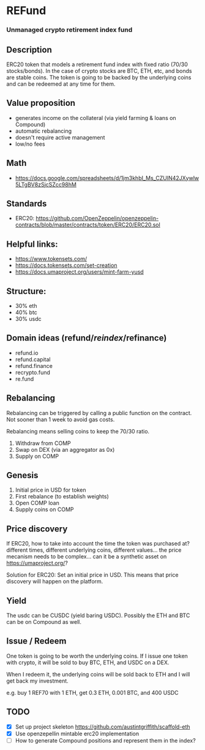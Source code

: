 # REFund
### Unmanaged crypto retirement index fund

## Description
ERC20 token that models a retirement fund index with fixed ratio (70/30 stocks/bonds). In the case of crypto stocks are BTC, ETH, etc, and bonds are stable coins. The token is going to be backed by the underlying coins and can be redeemed at any time for them.

## Value proposition
- generates income on the collateral (via yield farming & loans on Compound) 
- automatic rebalancing
- doesn't require active management
- low/no fees

## Math
- https://docs.google.com/spreadsheets/d/1jm3khbI_Ms_CZUIN42JXywlw5LTgBV8zSjcSZcc98hM

## Standards 
- ERC20: https://github.com/OpenZeppelin/openzeppelin-contracts/blob/master/contracts/token/ERC20/ERC20.sol

## Helpful links:
- https://www.tokensets.com/
- https://docs.tokensets.com/set-creation
- https://docs.umaproject.org/users/mint-farm-yusd

## Structure:
- 30% eth
- 40% btc
- 30% usdc

## Domain ideas (refund/*reindex*/refinance)
- refund.io
- refund.capital
- refund.finance
- recrypto.fund
- re.fund

## Rebalancing
Rebalancing can be triggered by calling a public function on the contract. Not sooner than 1 week to avoid gas costs.

Rebalancing means selling coins to keep the 70/30 ratio.

1. Withdraw from COMP
2. Swap on DEX (via an aggregator as 0x)
3. Supply on COMP

## Genesis
1. Initial price in USD for token
2. First rebalance (to establish weights)
3. Open COMP loan
4. Supply coins on COMP

## Price discovery
If ERC20, how to take into account the time the token was purchased at? different times, different underlying coins, different values... the price mecanism needs to be complex... can it be a synthetic asset on https://umaproject.org/?

Solution for ERC20: Set an initial price in USD. This means that price discovery will happen on the platform.

## Yield
The usdc can be CUSDC (yield baring USDC). Possibly the ETH and BTC can be on Compound as well.

## Issue / Redeem
One token is going to be worth the underlying coins. If I issue one token with crypto, it will be sold to buy BTC, ETH, and USDC on a DEX.

When I redeem it, the underlying coins will be sold back to ETH and I will get back my investment.

e.g. buy 1 REF70 with 1 ETH, get 0.3 ETH, 0.001 BTC, and 400 USDC

## TODO
- [x] Set up project skeleton https://github.com/austintgriffith/scaffold-eth
- [x] Use openzepellin mintable erc20 implementation
- [ ] How to generate Compound positions and represent them in the index?
